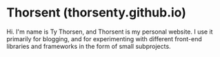Thorsent (thorsenty.github.io)
==============================

Hi. I'm name is Ty Thorsen, and Thorsent is my personal website. I use it primarily for blogging, and for experimenting with different front-end libraries and frameworks in the form of small subprojects.